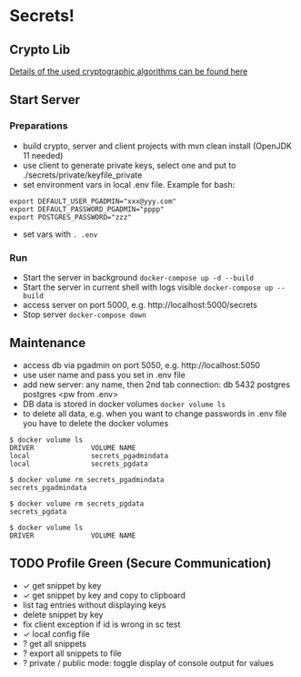 # Secrets!

## Crypto Lib

[Details of the used cryptographic algorithms can be found here](README_CRYPTO.md)

## Start Server

### Preparations

 * build crypto, server and client projects with mvn clean install (OpenJDK 11 needed)
 * use client to generate private keys, select one and put to ./secrets/private/keyfile_private
 * set environment vars in local .env file. Example for bash:
```
export DEFAULT_USER_PGADMIN="xxx@yyy.com"
export DEFAULT_PASSWORD_PGADMIN="pppp"
export POSTGRES_PASSWORD="zzz"
```
 * set vars with ```. .env```
 
### Run

 * Start the server in background ```docker-compose up -d --build```
 * Start the server in current shell with logs visible ```docker-compose up --build```
 * access server on port 5000, e.g. http://localhost:5000/secrets
 * Stop server ```docker-compose down```
 
## Maintenance

 * access db via pgadmin on port 5050, e.g. http://localhost:5050
 * use user name and pass you set in .env file
 * add new server: any name, then 2nd tab connection: db 5432 postgres postgres \<pw from .env\>
 * DB data is stored in docker volumes ```docker volume ls```
 * to delete all data, e.g. when you want to change passwords in .env file you have to delete the docker volumes
```
$ docker volume ls
DRIVER              VOLUME NAME
local               secrets_pgadmindata
local               secrets_pgdata

$ docker volume rm secrets_pgadmindata
secrets_pgadmindata

$ docker volume rm secrets_pgdata
secrets_pgdata

$ docker volume ls
DRIVER              VOLUME NAME
```

## TODO Profile Green (Secure Communication)
 * &#x2713; get snippet by key
 * &#x2713; get snippet by key and copy to clipboard
 * list tag entries without displaying keys
 * delete snippet by key
 * fix client exception if id is wrong in sc test
 * &#x2713; local config file
 * ? get all snippets
 * ? export all snippets to file
 * ? private / public mode: toggle display of console output for values 